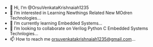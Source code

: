 - 👋 Hi, I’m @OrsuVenkataKrishnaiah1235
- 👀 I’m interested in Learning Newthings Related New MOdren Technologies...
- 🌱 I’m currently learning Embedded Systems...
- 💞️ I’m looking to collaborate on Verilog Python C Embedded Systems Technlogies...
- 📫 How to reach me orsuvenkatakrishnaiah1235@gmail.com...

<!---
OrsuVenkataKrishnaiah1235/OrsuVenkataKrishnaiah1235 is a ✨ special ✨ repository because its `README.md` (this file) appears on your GitHub profile.
You can click the Preview link to take a look at your changes.
--->
